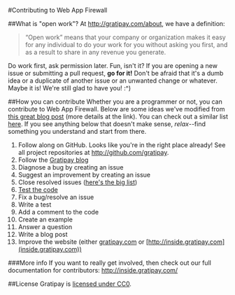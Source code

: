 #Contributing to Web App Firewall

##What is "open work"?
At http://gratipay.com/about, we have a definition:

> “Open work” means that your company or organization makes it easy for any individual to do your work for you without asking you first, and as a result to share in any revenue you generate. 

Do work first, ask permission later. Fun, isn't it? If you are opening a new issue or submitting a pull request, **go for it!** Don't be afraid that it's a dumb idea or a duplicate of another issue or an unwanted change or whatever. Maybe it is! We're still glad to have you! :^)


##How you can contribute
Whether you are a programmer or not, you can contribute to Web App Firewall. Below are some ideas we've modified from [this great blog post](http://blog.smartbear.com/programming/14-ways-to-contribute-to-open-source-without-being-a-programming-genius-or-a-rock-star/) (more details at the link). You can check out a similar list [here](http://24pullrequests.com/contributing). If you see anything below that doesn't make sense, _relax_--find something you understand and start from there.

1. Follow along on GitHub. Looks like you're in the right place already! See all project repositories at http://github.com/gratipay.
2. Follow the [Gratipay blog](https://medium.com/gratipay-blog)
3. Diagnose a bug by creating an issue
3. Suggest an improvement by creating an issue
4. Close resolved issues ([here's the big list](https://github.com/issues?q=is%3Aopen+user%3Agratipay+sort%3Aupdated-desc))
5. [Test the code](https://github.com/gratipay/gratipay.com/blob/master/README.md)
6. Fix a bug/resolve an issue
7. Write a test
8. Add a comment to the code
11. Create an example
12. Answer a question
13. Write a blog post
14. Improve the website (either [gratipay.com](http://gratipay.com) or [http://inside.gratipay.com](inside.gratipay.com))

###More info
If you want to really get involved, then check out our full documentation for contributors: http://inside.gratipay.com/

##License
Gratipay is [licensed under CC0](https://github.com/gratipay/gratipay.com/tree/master/COPYING).

